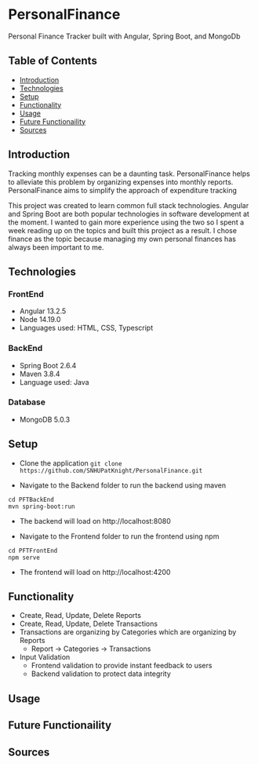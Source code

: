 # PersonalFinance
Personal Finance Tracker built with Angular, Spring Boot, and MongoDb

## Table of Contents
* [Introduction](#Introduction)
* [Technologies](#Technologies)
* [Setup](#Setup)
* [Functionality](#Functionality)
* [Usage](#Usage)
* [Future Functionaility](#Future-Functionaility)
* [Sources](#Sources)

## Introduction
Tracking monthly expenses can be a daunting task. PersonalFinance helps to alleviate this problem by organizing  expenses into monthly reports. PersonalFinance aims to simplify the approach of expenditure tracking

This project was created to learn common full stack technologies. Angular and Spring Boot are both popular technologies in software development at the moment. I wanted to gain more experience using the two so I spent a week reading up on the topics and built this project as a result. I chose finance as the topic because managing my own personal finances has always been important to me. 

## Technologies
### FrontEnd
* Angular 13.2.5
* Node 14.19.0
* Languages used: HTML, CSS, Typescript
### BackEnd
* Spring Boot 2.6.4
* Maven 3.8.4
* Language used: Java
### Database
* MongoDB 5.0.3

## Setup
* Clone the application
`git clone https://github.com/SNHUPatKnight/PersonalFinance.git`

* Navigate to the Backend folder to run the backend using maven
```
cd PFTBackEnd
mvn spring-boot:run
```
* The backend will load on http://localhost:8080

* Navigate to the Frontend folder to run the frontend using npm
```
cd PFTFrontEnd
npm serve
```
* The frontend will load on http://localhost:4200

## Functionality
* Create, Read, Update, Delete Reports
* Create, Read, Update, Delete Transactions
* Transactions are organizing  by Categories which are organizing  by Reports
     * Report -> Categories -> Transactions
* Input Validation
     * Frontend validation to provide instant feedback to users
     * Backend validation to protect data integrity

## Usage 
## Future Functionaility
## Sources
